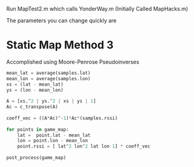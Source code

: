 Run MapTest2.m
which calls YonderWay.m (Initially Called MapHacks.m)

The parameters you can change quickly are 

# Static Map Method 3

Accomplished using Moore-Penrose Pseudoinverses
```python
mean_lat = average(samples.lat)
mean_lon = average(samples.lon)
xs = (lat - mean_lat)
ys = (lon - mean_lon)
    
A = [xs.^2 | ys.^2 | xs | ys | 1]
Ac = c_transpose(A)
   
coeff_vec = ((A*Ac)^-1)*Ac*(samples.rssi)
    
for points in game_map:
    lat =  point.lat - mean_lat
    lon = point.lon - mean_lon
    point.rssi = [ lat^2 lon^2 lat lon 1] * coeff_vec
    
post_process(game_map)
        
    
